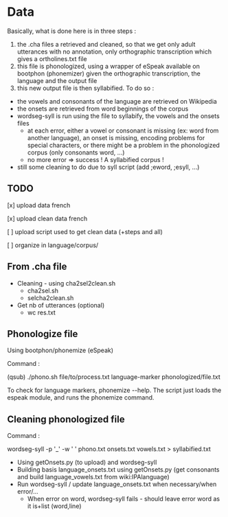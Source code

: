 # Data

Basically, what is done here is in three steps :
1. the .cha files a retrieved and cleaned, so that we get only adult utterances with no annotation, only orthographic transcription which gives a ortholines.txt file
2. this file is phonologized, using a wrapper of eSpeak available on bootphon (phonemizer) given the orthographic transcription, the language and the output file
3. this new output file is then syllabified. To do so :
  - the vowels and consonants of the language are retrieved on Wikipedia
  - the onsets are retrieved from word beginnings of the corpus
  - wordseg-syll is run using the file to syllabify, the vowels and the onsets files
    - at each error, either a vowel or consonant is missing (ex: word from another language), an onset is missing, encoding problems for special characters, or there might be a problem in the phonologized corpus (only consonants word, ...)
    - no more error => success ! A syllabified corpus !
  - still some cleaning to do due to syll script (add ;eword, ;esyll, ...)

## TODO

[x] upload data french

[x] upload clean data french

[ ] upload script used to get clean data (+steps and all)

[ ] organize in language/corpus/

## From .cha file
- Cleaning - using cha2sel2clean.sh
  - cha2sel.sh
  - selcha2clean.sh
- Get nb of utterances (optional)
  - wc res.txt

## Phonologize file

Using bootphon/phonemize (eSpeak)

Command :

(qsub) ./phono.sh file/to/process.txt language-marker phonologized/file.txt

To check for language markers, phonemize --help. The script just loads the espeak module, and runs the phonemize command.

## Cleaning phonologized file

Command :

wordseg-syll -p '\_' -w ' ' phono.txt onsets.txt vowels.txt > syllabified.txt

- Using getOnsets.py (to upload) and wordseg-syll
- Building basis language_onsets.txt using getOnsets.py (get consonants and build language_vowels.txt from wiki:IPAlanguage)
- Run wordseg-syll / update language_onsets.txt when necessary/when error/...
  - When error on word, wordseg-syll fails - should leave error word as it is+list (word,line)

